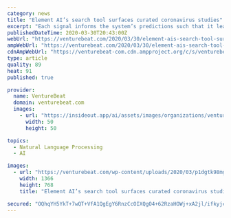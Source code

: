 ```yaml
---
category: news
title: "Element AI’s search tool surfaces curated coronavirus studies"
excerpt: "Each signal informs the system’s predictions such that it learns how various resources are relevant (or not) to a search query. Natural language processing enables them to understand a piece of research in the context of a data set, while natural language search — a specialized application of AI that creates a “word mesh” from free ..."
publishedDateTime: 2020-03-30T20:43:00Z
webUrl: "https://venturebeat.com/2020/03/30/element-ais-search-tool-surfaces-curated-coronavirus-studies/"
ampWebUrl: "https://venturebeat.com/2020/03/30/element-ais-search-tool-surfaces-curated-coronavirus-studies/amp/"
cdnAmpWebUrl: "https://venturebeat-com.cdn.ampproject.org/c/s/venturebeat.com/2020/03/30/element-ais-search-tool-surfaces-curated-coronavirus-studies/amp/"
type: article
quality: 89
heat: 91
published: true

provider:
  name: VentureBeat
  domain: venturebeat.com
  images:
    - url: "https://insideout.app/ai/assets/images/organizations/venturebeat.com-50x50.jpg"
      width: 50
      height: 50

topics:
  - Natural Language Processing
  - AI

images:
  - url: "https://venturebeat.com/wp-content/uploads/2020/03/p1dgtk98mg1t63187lal917um18ng3.png?fit=1366%2C768&strip=all"
    width: 1366
    height: 768
    title: "Element AI’s search tool surfaces curated coronavirus studies"

secured: "OQhqYH5YkT+7wQT+VfA1QgEgY6RnzCcOIXQgO4+62RzaHOWj+xA2jl/ifkyjcCxlTnO0obzZHw3wucCHUgP0YIaspWHQgO3hsDUsmQgAQNQXFeCT2P2Tj7b6rfvHDf4GOQEuhFrg51pDX0S2HFGvJsNlsL1aQd3Dx+sqiO4AZcJ95WXgfxNZklYHA1BXD98SP7Gh6IOknyoMrvvmIn7SuCwZu4N1oOQ7qpJ4QCxq8r2leOlc/c3QIJjxTj+6IsD2tKFrA++JstLLgOqSUoTMMvO+fM9Y5Kx37zD5MCywRWnnLxFGtdhU10k+s4lCzcb5u0APCsQuDiB1HswR91TXA4ZoRt/ks3+w0alKR1f+8PosuKZWRi2iObKCcXpX2WPkCHuWZ+Z4bdkOm5nPqpDmJU81MK4FVf/0wSu9Y10HL0mr7axSlU1qkxtjFHkRnprAZA024xquRJUmSXl9vKcowX3VVN78lOz5Scj0FUvfHds=;Y0Yk8X8g0oGhlUXty5mZQw=="
---
```


